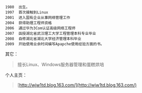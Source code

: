 
```
1980  出生。
1997  首次接触到Linux
2001  进入国有企业从事网络管理工作
2004  获得助理工程师资格
2006  通过华为3Com认证高级网络工程师
2007  函授湖北省武汉理工大学工程管理本科专业毕业
2008  自修湖北省湖北大学经济管理本科毕业
2009  开始使用业余时间编写Apapche使用经验方面的书。
```

其它：
> 擅长Linux、Windows服务器管理和蛋糕烘培

个人主页：
> [http://wjw1td.blog.163.com/](http://wjw1td.blog.163.com/)